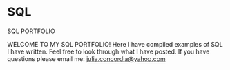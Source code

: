 # SQL
SQL PORTFOLIO

WELCOME TO MY SQL PORTFOLIO! Here I have compiled examples of SQL I have written. Feel free to look through what I have posted. If you have questions please email me: julia.concordia@yahoo.com
